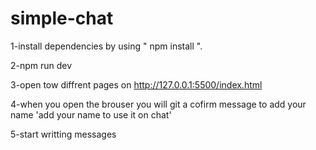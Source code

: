 # simple-chat

1-install dependencies by using " npm install ". 

2-npm run dev

3-open tow diffrent pages on http://127.0.0.1:5500/index.html

4-when you open the brouser you will git a cofirm message to add your name 'add your name to use it on chat'

5-start writting messages 

